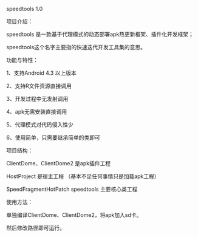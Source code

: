 speedtools 1.0

项目介绍：

speedtools 是一款基于代理模式的动态部署apk热更新框架、插件化开发框架；

speedtools这个名字主要指的快速迭代开发工具集的意思。

	

功能与特性：

1、支持Android 4.3 以上版本

2、支持R文件资源直接调用

3、开发过程中无发射调用

4、apk无需安装直接调用

5、代理模式对代码侵入性少

6、使用简单，只需要继承简单的类即可




项目结构：

ClientDome、ClientDome2 是apk插件工程

HostProject 是宿主工程 （基本不足任何事情只是加载apk工程）

SpeedFragmentHotPatch speedtools 主要核心类工程




使用方法：

单独编译ClientDome、ClientDome2，将apk加入sd卡。

然后修改路径即可运行。




